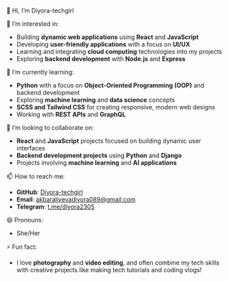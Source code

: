  👋 Hi, I’m Diyora-techgirl

 👀 I’m interested in:
- Building **dynamic web applications** using **React** and **JavaScript**
- Developing **user-friendly applications** with a focus on **UI/UX**
- Learning and integrating **cloud computing** technologies into my projects
- Exploring **backend development** with **Node.js** and **Express**

 🌱 I’m currently learning:
- **Python** with a focus on **Object-Oriented Programming (OOP)** and backend development
- Exploring **machine learning** and **data science** concepts
- **SCSS and Tailwind CSS** for creating responsive, modern web designs
- Working with **REST APIs** and **GraphQL**

 💞️ I’m looking to collaborate on:
- **React** and **JavaScript** projects focused on building dynamic user interfaces
- **Backend development projects** using **Python** and **Django**
- Projects involving **machine learning** and **AI applications**

📫 How to reach me:
- **GitHub**: [Diyora-techgirl](https://github.com/Diyora-techgirl)
- **Email**: akbaraliyevadiyora089@gmail.com
- **Telegram**: [t.me/diyora2305](https://t.me/diyora2405)

 😄 Pronouns:
- She/Her

 ⚡ Fun fact:
- I love **photography** and **video editing**, and often combine my tech skills with creative projects like making tech tutorials and coding vlogs!
